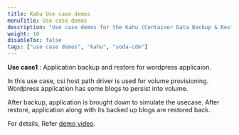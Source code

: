 ```yaml
---
title: Kahu Use case demos
menuTitle: Use case demos
description: "Use case demos for the Kahu (Container Data Backup & Restore) project"
weight: 10
disableToc: false
tags: ["use case demos", "kahu", "soda-cdm"] 
---
```

**Use case1** : Application backup and restore for wordpress applicaion.

In this use case, csi host path driver is used for volume provisioning.
Wordpress application has some blogs to persist into volume.

After backup, application is brought down to simulate the usecase.
After restore, application along with its backed up blogs are restored back.

For details, Refer [demo video](https://youtu.be/REn9WADVQa4).

